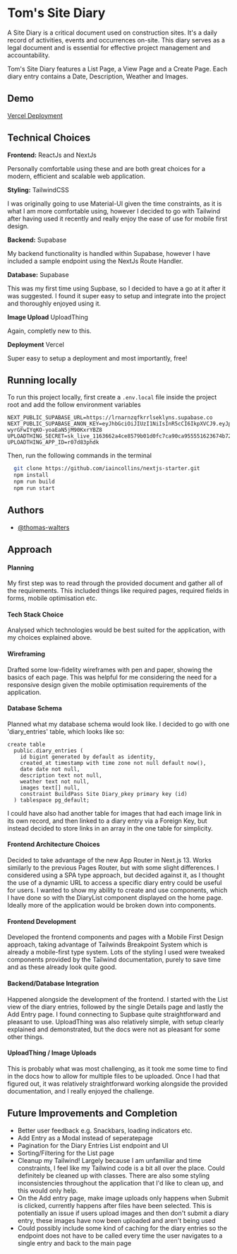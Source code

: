 
# Tom's Site Diary

A Site Diary is a critical document used on construction sites. It's a daily record of activities, events and occurrences on-site. This diary serves as a legal document and is essential for effective project management and accountability.

Tom's Site Diary features a List Page, a View Page and a Create Page. Each diary entry contains a Date, Description, Weather and Images.


## Demo

[Vercel Deployment](https://www.github.com/thomas-walters)


## Technical Choices

**Frontend:** ReactJs and NextJs

Personally comfortable using these and are both great choices for a modern, efficient and scalable web application.

**Styling:** TailwindCSS

I was originally going to use Material-UI given the time constraints, as it is what I am more comfortable using, however I decided to go with Tailwind after having used it recently and really enjoy the ease of use for mobile first design.

**Backend:** Supabase

My backend functionality is handled within Supabase, however I have included a sample endpoint using the NextJs Route Handler.

**Database:** Supabase

This was my first time using Supbase, so I decided to have a go at it after it was suggested. I found it super easy to setup and integrate into the project and thoroughly enjoyed using it.

**Image Upload**
UploadThing

Again, completly new to this.

**Deployment**
Vercel

Super easy to setup a deployment and most importantly, free!
## Running locally

To run this project locally, first create a ```.env.local``` file inside the project root and add the follow environment variables
```
NEXT_PUBLIC_SUPABASE_URL=https://lrnarnzqfkrrlseklyns.supabase.co
NEXT_PUBLIC_SUPABASE_ANON_KEY=eyJhbGciOiJIUzI1NiIsInR5cCI6IkpXVCJ9.eyJpc3MiOiJzdXBhYmFzZSIsInJlZiI6ImxybmFybnpxZmtycmxzZWtseW5zIiwicm9sZSI6ImFub24iLCJpYXQiOjE2OTk0MjE4MDIsImV4cCI6MjAxNDk5NzgwMn0.WUabzZoLS2p0-wyrGFwIYqKO-yoaEaN5jM90KxrYBZ8
UPLOADTHING_SECRET=sk_live_1163662a4ce8579b01d0fc7ca90ca955551623674b72c0fc1273bbcf624d5ae0
UPLOADTHING_APP_ID=r07d83phdk
```

Then, run the following commands in the terminal
```bash
  git clone https://github.com/iaincollins/nextjs-starter.git
  npm install
  npm run build
  npm run start
```


## Authors

- [@thomas-walters](https://www.github.com/thomas-walters)


## Approach

#### Planning
My first step was to read through the provided document and gather all of the requirements. This included things like required pages, required fields in forms, mobile optimisation etc.
#### Tech Stack Choice
Analysed which technologies would be best suited for the application, with my choices explained above.
#### Wireframing
Drafted some low-fidelity wireframes with pen and paper, showing the basics of each page. This was helpful for me considering the need for a responsive design given the mobile optimisation requirements of the application.
#### Database Schema
Planned what my database schema would look like. I decided to go with one 'diary_entries' table, which looks like so:
```
create table
  public.diary_entries (
    id bigint generated by default as identity,
    created_at timestamp with time zone not null default now(),
    date date not null,
    description text not null,
    weather text not null,
    images text[] null,
    constraint BuildPass Site Diary_pkey primary key (id)
  ) tablespace pg_default;
  ```

I could have also had another table for images that had each image link in its own record, and then linked to a diary entry via a Foreign Key, but instead decided to store links in an array in the one table for simplicity.

#### Frontend Architecture Choices
Decided to take advantage of the new App Router in Next.js 13. Works similarly to the previous Pages Router, but with some slight differences. I considered using a SPA type approach, but decided against it, as I thought the use of a dynamic URL to access a specific diary entry could be useful for users. I wanted to show my ability to create and use components, which I have done so with the DiaryList component displayed on the home page. Ideally more of the application would be broken down into components.

#### Frontend Development
Developed the frontend components and pages with a Mobile First Design approach, taking advantage of Tailwinds Breakpoint System which is already a mobile-first type system. Lots of the styling I used were tweaked components provided by the Tailwind documentation, purely to save time and as these already look quite good.

#### Backend/Database Integration
Happened alongside the development of the frontend. I started with the List view of the diary entries, followed by the single Details page and lastly the Add Entry page. I found connecting to Supbase quite straightforward and pleasant to use. UploadThing was also relatively simple, with setup clearly explained and demonstrated, but the docs were not as pleasant for some other things.

#### UploadThing / Image Uploads
This is probably what was most challenging, as it took me some time to find in the docs how to allow for multiple files to be uploaded. Once I had that figured out, it was relatively straightforward working alongside the provided documentation, and I really enjoyed the challenge.



## Future Improvements and Completion
- Better user feedback e.g. Snackbars, loading indicators etc.
- Add Entry as a Modal instead of seperatepage
- Pagination for the Diary Entries List endpoint and UI
- Sorting/Filtering for the List page
- Cleanup my Tailwind! Largely because I am unfamiliar and time constraints, I feel like my Tailwind code is a bit all over the place. Could definitely be cleaned up with classes. There are also some styling inconsistencies throughout the application that I'd like to clean up, and this would only help.
- On the Add entry page, make image uploads only happens when Submit is clicked, currently happens after files have been selected. This is potentially an issue if users upload images and then don't submit a diary entry, these images have now been uploaded and aren't being used
- Could possibly include some kind of caching for the diary entries so the endpoint does not have to be called every time the user navigates to a single entry and back to the main page